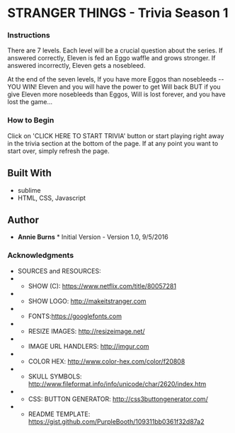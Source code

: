 
# STRANGER THINGS - Trivia Season 1

### Instructions
There are 7 levels. Each level will be a crucial question about the series.  If answered correctly, Eleven is fed an Eggo waffle and grows stronger. If answered incorrectly, Eleven gets a nosebleed. 

At the end of the seven levels, If you have more Eggos than nosebleeds -- YOU WIN! Eleven and you will have the power to get Will back BUT if you give Eleven more nosebleeds than Eggos, Will is lost forever, and you have lost the game...

### How to Begin
Click on 'CLICK HERE TO START TRIVIA' button or start playing right away in the trivia section at the bottom of the page.  If at any point you want to start over, simply refresh the page.


## Built With
* sublime
* HTML, CSS, Javascript


## Author
* **Annie Burns** * Initial Version - Version 1.0, 9/5/2016



### Acknowledgments
* SOURCES and RESOURCES:
* * SHOW (C): https://www.netflix.com/title/80057281
* * SHOW LOGO: http://makeitstranger.com
* * FONTS:https://googlefonts.com
* * RESIZE IMAGES: http://resizeimage.net/
* * IMAGE URL HANDLERS: http://imgur.com
* * COLOR HEX: http://www.color-hex.com/color/f20808
* * SKULL SYMBOLS: http://www.fileformat.info/info/unicode/char/2620/index.htm
* * CSS: BUTTON GENERATOR: http://css3buttongenerator.com/
* * README TEMPLATE: https://gist.github.com/PurpleBooth/109311bb0361f32d87a2



